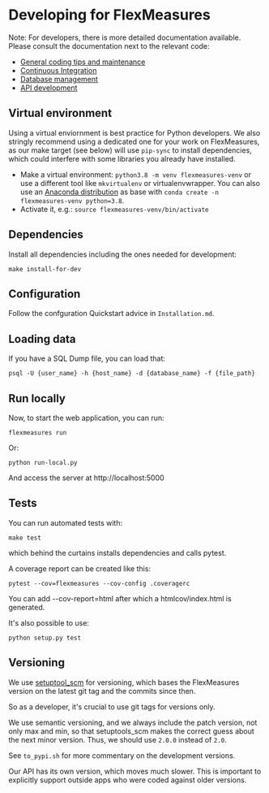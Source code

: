 # Developing for FlexMeasures

Note: For developers, there is more detailed documentation available. Please consult the documentation next to the relevant code:

* [General coding tips and maintenance](flexmeasures/Readme.md)
* [Continuous Integration](ci/Readme.md)
* [Database management](flexmeasures/data/Readme.md)
* [API development](flexmeasures/api/Readme.md)


## Virtual environment

Using a virtual enviornment is best practice for Python developers. We also stringly recommend using a dedicated one for your work on FlexMeasures, as our make target (see below) will use `pip-sync` to install dependencies, which could interfere with some libraries you already have installed.

* Make a virtual environment: `python3.8 -m venv flexmeasures-venv` or use a different tool like `mkvirtualenv` or virtualenvwrapper. You can also use
  an [Anaconda distribution](https://conda.io/docs/user-guide/tasks/manage-environments.html) as base with `conda create -n flexmeasures-venv python=3.8`.
* Activate it, e.g.: `source flexmeasures-venv/bin/activate`


## Dependencies

Install all dependencies including the ones needed for development:

    make install-for-dev

## Configuration

Follow the confguration Quickstart advice in `Installation.md`.


## Loading data

If you have a SQL Dump file, you can load that:

    psql -U {user_name} -h {host_name} -d {database_name} -f {file_path}



## Run locally

Now, to start the web application, you can run:

    flexmeasures run

Or:

    python run-local.py

And access the server at http://localhost:5000


## Tests

You can run automated tests with:

    make test

which behind the curtains installs dependencies and calls pytest.

A coverage report can be created like this:

    pytest --cov=flexmeasures --cov-config .coveragerc

You can add --cov-report=html after which a htmlcov/index.html is generated.

It's also possible to use:

    python setup.py test


## Versioning

We use [setuptool_scm](https://github.com/pypa/setuptools_scm/) for versioning, which bases the FlexMeasures version on the latest git tag and the commits since then.

So as a developer, it's crucial to use git tags for versions only.

We use semantic versioning, and we always include the patch version, not only max and min, so that setuptools_scm makes the correct guess about the next minor version. Thus, we should use `2.0.0` instead of `2.0`.

See `to_pypi.sh` for more commentary on the development versions.

Our API has its own version, which moves much slower. This is important to explicitly support outside apps who were coded against older versions. 